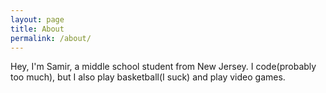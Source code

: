 ```yaml
---
layout: page
title: About
permalink: /about/
---
```


Hey, I'm Samir, a middle school student from New Jersey. I code(probably too much), but I also play basketball(I suck) and play video games. 
